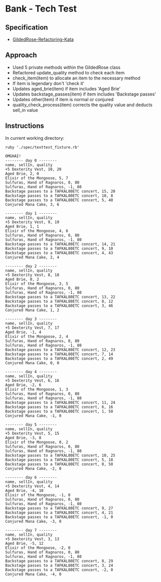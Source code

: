 # Bank - Tech Test

## Specification
* [GildedRose-Refactoring-Kata](https://github.com/emilybache/GildedRose-Refactoring-Kata/blob/master/README.md)

## Approach
* Used 5 private methods within the GildedRose class
* Refactored update_quality method to check each item
* check_item(item) to allocate an item to the necessary method
* If item is legendary don't 'check it'
* Updates aged_brie(item) if item includes 'Aged Brie'
* Updates backstage_passes(item) if item includes 'Backstage passes'
* Updates other(item) if item is normal or conjured
* quality_check_process(item) corrects the quality value and deducts sell_in value

## Instructions
In current working directory:
```
ruby './spec/texttest_fixture.rb'
```

```
OMGHAI!
-------- day 0 --------
name, sellIn, quality
+5 Dexterity Vest, 10, 20
Aged Brie, 2, 0
Elixir of the Mongoose, 5, 7
Sulfuras, Hand of Ragnaros, 0, 80
Sulfuras, Hand of Ragnaros, -1, 80
Backstage passes to a TAFKAL80ETC concert, 15, 20
Backstage passes to a TAFKAL80ETC concert, 10, 8
Backstage passes to a TAFKAL80ETC concert, 5, 40
Conjured Mana Cake, 3, 6

-------- day 1 --------
name, sellIn, quality
+5 Dexterity Vest, 9, 19
Aged Brie, 1, 1
Elixir of the Mongoose, 4, 6
Sulfuras, Hand of Ragnaros, 0, 80
Sulfuras, Hand of Ragnaros, -1, 80
Backstage passes to a TAFKAL80ETC concert, 14, 21
Backstage passes to a TAFKAL80ETC concert, 9, 10
Backstage passes to a TAFKAL80ETC concert, 4, 43
Conjured Mana Cake, 2, 4

-------- day 2 --------
name, sellIn, quality
+5 Dexterity Vest, 8, 18
Aged Brie, 0, 2
Elixir of the Mongoose, 3, 5
Sulfuras, Hand of Ragnaros, 0, 80
Sulfuras, Hand of Ragnaros, -1, 80
Backstage passes to a TAFKAL80ETC concert, 13, 22
Backstage passes to a TAFKAL80ETC concert, 8, 12
Backstage passes to a TAFKAL80ETC concert, 3, 46
Conjured Mana Cake, 1, 2

-------- day 3 --------
name, sellIn, quality
+5 Dexterity Vest, 7, 17
Aged Brie, -1, 4
Elixir of the Mongoose, 2, 4
Sulfuras, Hand of Ragnaros, 0, 80
Sulfuras, Hand of Ragnaros, -1, 80
Backstage passes to a TAFKAL80ETC concert, 12, 23
Backstage passes to a TAFKAL80ETC concert, 7, 14
Backstage passes to a TAFKAL80ETC concert, 2, 49
Conjured Mana Cake, 0, 0

-------- day 4 --------
name, sellIn, quality
+5 Dexterity Vest, 6, 16
Aged Brie, -2, 6
Elixir of the Mongoose, 1, 3
Sulfuras, Hand of Ragnaros, 0, 80
Sulfuras, Hand of Ragnaros, -1, 80
Backstage passes to a TAFKAL80ETC concert, 11, 24
Backstage passes to a TAFKAL80ETC concert, 6, 16
Backstage passes to a TAFKAL80ETC concert, 1, 50
Conjured Mana Cake, -1, 0

-------- day 5 --------
name, sellIn, quality
+5 Dexterity Vest, 5, 15
Aged Brie, -3, 8
Elixir of the Mongoose, 0, 2
Sulfuras, Hand of Ragnaros, 0, 80
Sulfuras, Hand of Ragnaros, -1, 80
Backstage passes to a TAFKAL80ETC concert, 10, 25
Backstage passes to a TAFKAL80ETC concert, 5, 18
Backstage passes to a TAFKAL80ETC concert, 0, 50
Conjured Mana Cake, -2, 0

-------- day 6 --------
name, sellIn, quality
+5 Dexterity Vest, 4, 14
Aged Brie, -4, 10
Elixir of the Mongoose, -1, 0
Sulfuras, Hand of Ragnaros, 0, 80
Sulfuras, Hand of Ragnaros, -1, 80
Backstage passes to a TAFKAL80ETC concert, 9, 27
Backstage passes to a TAFKAL80ETC concert, 4, 21
Backstage passes to a TAFKAL80ETC concert, -1, 0
Conjured Mana Cake, -3, 0

-------- day 7 --------
name, sellIn, quality
+5 Dexterity Vest, 3, 13
Aged Brie, -5, 12
Elixir of the Mongoose, -2, 0
Sulfuras, Hand of Ragnaros, 0, 80
Sulfuras, Hand of Ragnaros, -1, 80
Backstage passes to a TAFKAL80ETC concert, 8, 29
Backstage passes to a TAFKAL80ETC concert, 3, 24
Backstage passes to a TAFKAL80ETC concert, -2, 0
Conjured Mana Cake, -4, 0

```
